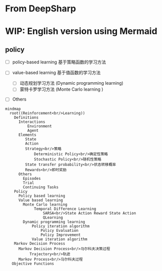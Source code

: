# From DeepSharp

# WIP: English version using Mermaid

## policy
  -  [ ] policy-based learning 基于策略函数的学习方法
  -  [ ] value-based learning 基于值函数的学习方法
       -  [ ] 动态规划学习方法 (Dynamic programming learning)
       - [ ] 蒙特卡罗学习方法 (Monte Carlo learning )
  -  [ ] Others


```mermaid
mindmap
  root((Reinforcement<br/>Learning))
    Definitions
      Interactions
          Environment
          Agent
      Elements
         State
         Action
         Strategy<br/>策略
             Deterministic Policy<br/>确定性策略
             Stochastic Policy<br/>随机性策略
         State transfer probability<br/>状态转移概率
         Rewards<br/>即时奖励
      Others
        Episodes
        Trial
        Continuing Tasks
    Policy
      Policy based learning
      Value based learning
        Monte Carlo learning
             Temporal Difference Learning
                 SARSA<br/>State Action Reward State Action
                 QLearning
        Dynamic programming learning
            Policy iteration algorithm
                Policy Evaluation
                Policy Improvement
            Value iteration algorithm
    Markov Decision Process
      Markov Decision Process<br/>马尔科夫决策过程
           Trajectory<br/>轨迹
      Markov Process<br/>马尔科夫过程
   Objective Functions
```
